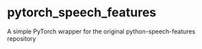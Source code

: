 # pytorch_speech_features
A simple PyTorch wrapper for the original python-speech-features repository 

